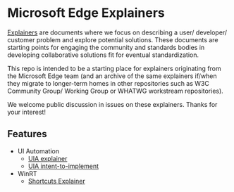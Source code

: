 # Microsoft Edge Explainers

[Explainers](https://w3ctag.github.io/explainers) are documents where we focus on describing a user/ developer/ customer problem and explore potential solutions. These documents are starting points for engaging the community and standards bodies in developing collaborative solutions fit for eventual standardization.

This repo is intended to be a starting place for explainers originating from the Microsoft Edge team (and an archive of the same explainers if/when they migrate to longer-term homes in other repositories such as W3C Community Group/ Working Group or WHATWG workstream repositories).

We welcome public discussion in issues on these explainers. Thanks for your interest! 

## Features

* UI Automation
  * [UIA explainer](UIA/explainer.md)
  * [UIA intent-to-implement](UIA/i2i.md)
* WinRT
  * [Shortcuts Explainer](WinRT/shortcuts/explainer.md)

